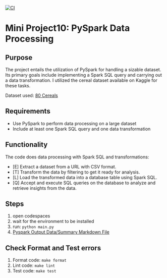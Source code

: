 [![CI](https://github.com/nogibjj/IDS706_Mini10/actions/workflows/cicd.yml/badge.svg)](https://github.com/nogibjj/IDS706_Mini10/actions/workflows/cicd.yml)

# Mini Project10: PySpark Data Processing

## Purpose
The project entails the utilization of PySpark for handling a sizable dataset. Its primary goals include implementing a Spark SQL query and carrying out a data transformation. I utilized the cereal dataset available on Kaggle for these tasks.

Dataset used: [80 Cereals](https://www.kaggle.com/datasets/crawford/80-cereals)

## Requirements
  * Use PySpark to perform data processing on a large dataset
  * Include at least one Spark SQL query and one data transformation

## Functionality
The code does data processing with Spark SQL and transformations:
  * [E] Extract a dataset from a URL with CSV format.
  * [T] Transform the data by filtering to get it ready for analysis.
  * [L] Load the transformed data into a database table using Spark SQL.
  * [Q] Accept and execute SQL queries on the database to analyze and retrieve insights from the data.

## Steps
1. open codespaces
2. wait for the environment to be installed
3. run: `python main.py`
4. [Pyspark Output Data/Summary Markdown File](pyspark_output.md)

## Check Format and Test errors
1. Format code: `make format`
2. Lint code: `make lint`
3. Test code: `make test`
